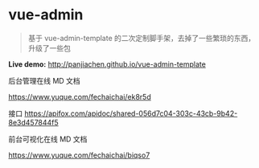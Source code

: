 # vue-admin

> 基于 vue-admin-template 的二次定制脚手架，去掉了一些繁琐的东西，升级了一些包

**Live demo:** http://panjiachen.github.io/vue-admin-template

后台管理在线 MD 文档

https://www.yuque.com/fechaichai/ek8r5d

接口
https://apifox.com/apidoc/shared-056d7c04-303c-43cb-9b42-8e3d457844f5

前台可视化在线 MD 文档

https://www.yuque.com/fechaichai/biqso7
